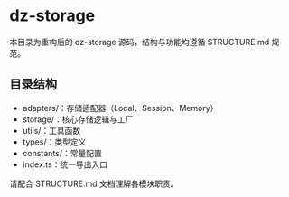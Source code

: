 # dz-storage

本目录为重构后的 dz-storage 源码，结构与功能均遵循 STRUCTURE.md 规范。

## 目录结构

- adapters/：存储适配器（Local、Session、Memory）
- storage/：核心存储逻辑与工厂
- utils/：工具函数
- types/：类型定义
- constants/：常量配置
- index.ts：统一导出入口

请配合 STRUCTURE.md 文档理解各模块职责。
